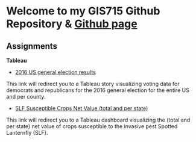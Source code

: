 # Welcome to my GIS715 Github Repository & [Github page](https://cyborginhas.github.io/GIS715/)

## Assignments

**Tableau**

- [2016 US general election results](https://cyborginhas.github.io/GIS715/tableau/myStory.html)

This link will redirect you to a Tableau story visualizing voting data for democrats and republicans for the 2016 general election for the entire US and per county.

- [SLF Susceptible Crops Net Value (total and per state)](https://cyborginhas.github.io/GIS715/tableau/dashboard2.html)

This link will redirect you to a Tableau dashboard visualizing the (total and per state) net value of crops susceptible to the invasive pest Spotted Lanternfly (SLF).
